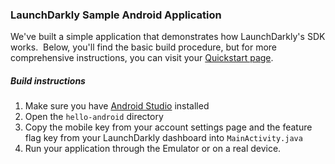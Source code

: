 ### LaunchDarkly Sample Android Application  ###
We've built a simple application that demonstrates how LaunchDarkly's SDK works.  Below, you'll find the basic build procedure, but for more comprehensive instructions, you can visit your [Quickstart page](https://app.launchdarkly.com/quickstart#/).
##### Build instructions  #####
1. Make sure you have [Android Studio](https://developer.android.com/studio/index.html) installed
2. Open the ```hello-android``` directory
3. Copy the mobile key from your account settings page and the feature flag key from your LaunchDarkly dashboard into `MainActivity.java` 
4. Run your application through the Emulator or on a real device.